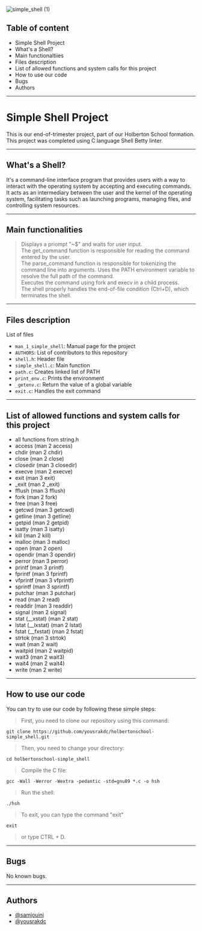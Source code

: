 ![simple_shell (1)](https://github.com/yousrakdc/holbertonschool-simple_shell/assets/142456388/c3d4fa00-23dc-41eb-87b1-b54cecb9a75e)

## Table of content

- Simple Shell Project
- What's a Shell?
- Main functionaltiies
- Files description
- List of allowed functions and system calls for this project
- How to use our code
- Bugs
- Authors

_______

# Simple Shell Project

This is our end-of-trimester project, part of our Holberton School formation.
This project was completed using C language Shell Betty linter.

_______

## What's a Shell?

It's a command-line interface program that provides users with a way to interact with the operating system by accepting and executing commands. It acts as an intermediary between the user and the kernel of the operating system, facilitating tasks such as launching programs, managing files, and controlling system resources.

_______

## Main functionalities

> Displays a priompt "~$" and waits for user input.  
> The get_command function is responsible for reading the command entered by the user.  
> The parse_command function is responsible for tokenizing the command line into arguments. 
> Uses the PATH environment variable to resolve the full path of the command.  
> Executes the command using fork and execv in a child process.  
> The shell properly handles the end-of-file condition (Ctrl+D), which terminates the shell.  
______

## Files description

List of files

- `man_1_simple_shell`: Manual page for the project
- `AUTHORS`: List of contributors to this repository
- `shell.h`: Header file
- `simple_shell.c`:  Main function
- `path.c`: Creates linked list of PATH
- `print_env.c`: Prints the environment
- `_getenv.c`: Return the value of a global variable
- `exit.c`: Handles the exit command

______

## List of allowed functions and system calls for this project

- all functions from string.h
- access (man 2 access)
- chdir (man 2 chdir)
- close (man 2 close)
- closedir (man 3 closedir)
- execve (man 2 execve)
- exit (man 3 exit)
- _exit (man 2 _exit)
- fflush (man 3 fflush)
- fork (man 2 fork)
- free (man 3 free)
- getcwd (man 3 getcwd)
- getline (man 3 getline)
- getpid (man 2 getpid)
- isatty (man 3 isatty)
- kill (man 2 kill)
- malloc (man 3 malloc)
- open (man 2 open)
- opendir (man 3 opendir)
- perror (man 3 perror)
- printf (man 3 printf)
- fprintf (man 3 fprintf)
- vfprintf (man 3 vfprintf)
- sprintf (man 3 sprintf)
- putchar (man 3 putchar)
- read (man 2 read)
- readdir (man 3 readdir)
- signal (man 2 signal)
- stat (__xstat) (man 2 stat)
- lstat (__lxstat) (man 2 lstat)
- fstat (__fxstat) (man 2 fstat)
- strtok (man 3 strtok)
- wait (man 2 wait)
- waitpid (man 2 waitpid)
- wait3 (man 2 wait3)
- wait4 (man 2 wait4)
- write (man 2 write)

______

## How to use our code

You can try to use our code by following these simple steps:

> First, you need to clone our repository using this command:
````
git clone https://github.com/yousrakdc/holbertonschool-simple_shell.git
`````

> Then, you need to change your directory:
`````
cd holbertonschool-simple_shell
`````

> Compile the C file:
`````
gcc -Wall -Werror -Wextra -pedantic -std=gnu89 *.c -o hsh
``````

> Run the shell:
``````
./hsh
``````

> To exit, you can type the command "exit"
`````
exit
``````

> or type CTRL + D.

_______

## Bugs

No known bugs.

________

## Authors

- [@samjouini](https://www.github.com/samjouini)
- [@yousrakdc](https://www.github.com/yousrakdc)
